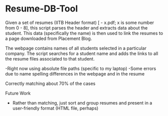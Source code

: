 Resume-DB-Tool
==============

Given a set of resumes (IITB Header format) [<rollno> - x.pdf; x is some number from 0 - 8], this script parses the header and extracts data about the student.
This data (specifically the name) is then used to link the resumes to a page downloaded from Placement Blog.

The webpage contains names of all students selected in a particular company. The script searches for a student name and
adds the links to all the resume files associated to that student.

-Right now using absolute file paths (specific to my laptop)
-Some errors due to name spelling differences in the webpage and in the resume

Correctly matching about 70% of the cases

Future Work
- Rather than matching, just sort and group resumes and present in a user-friendly format (HTML file, perhaps)
